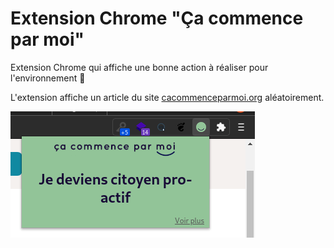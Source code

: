 # Extension Chrome "Ça commence par moi"

Extension Chrome qui affiche une bonne action à réaliser pour l'environnement :seedling:

L'extension affiche un article du site [cacommenceparmoi.org](https://cacommenceparmoi.org/) aléatoirement.

![screenshot](images/Capture.png)
